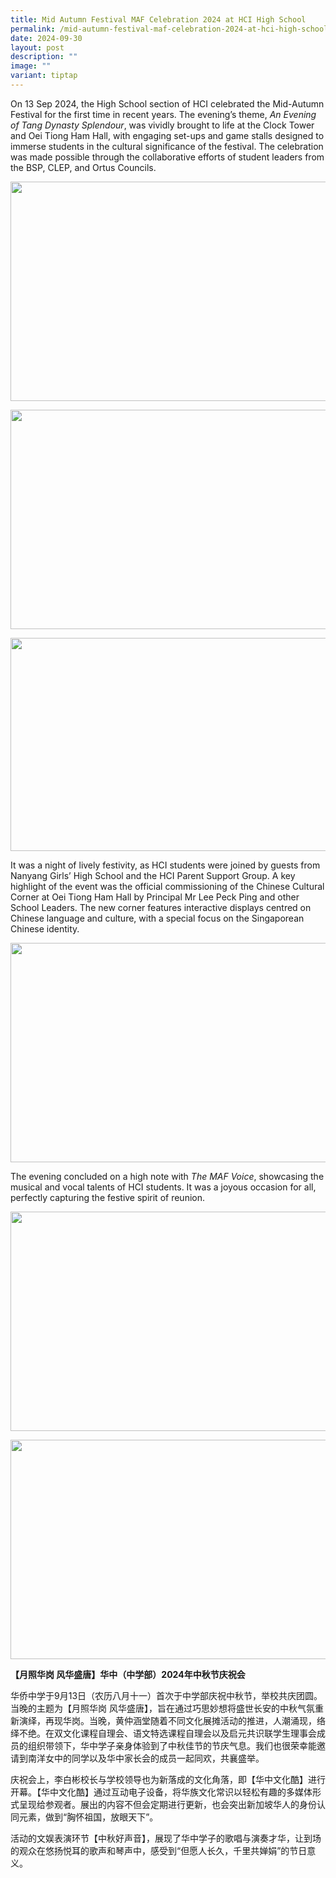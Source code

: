 ```yaml
---
title: Mid Autumn Festival MAF Celebration 2024 at HCI High School
permalink: /mid-autumn-festival-maf-celebration-2024-at-hci-high-school/
date: 2024-09-30
layout: post
description: ""
image: ""
variant: tiptap
---
```

<p>On 13 Sep 2024, the High School section of HCI celebrated the Mid-Autumn
Festival for the first time in recent years. The evening’s theme, <em>An Evening of Tang Dynasty Splendour</em>,
was vividly brought to life at the Clock Tower and Oei Tiong Ham Hall,
with engaging set-ups and game stalls designed to immerse students in the
cultural significance of the festival. The celebration was made possible
through the collaborative efforts of student leaders from the BSP, CLEP,
and Ortus Councils.</p>
<div class="isomer-image-wrapper">
<img style="margin-left:0px;margin-top:0px;" height="351" width="624" src="https://lh7-rt.googleusercontent.com/docsz/AD_4nXfznJEA3fCsiH8KvvLE1KdT-5KyBM20uA-5dJ9oIzL7oKNAAvzaN88D0BtMiZebHajIdrYSgm8jG8o_yQeIKI95Eiv5xmrYXzNKOPIZ-W5zjFTDIigwM-NHCPDynVt_EHiV7v431KijG2rYteXYQ-alW2FNWzfBMxIc-ioj0A?key=i2RDLBkS-qpofFB-OrmgMw">
</div>
<p></p>
<div class="isomer-image-wrapper">
<img style="margin-left:0px;margin-top:0px;" height="351" width="624" src="https://lh7-rt.googleusercontent.com/docsz/AD_4nXcKxenysA9yKWeYuBD39Mw8TqlC-7OdfAR4If5wMn-4mSt4B6QpHyiaDTnaQENSS7xA8LRNVjL3woxHuLZUMhzUPt30jEAlc51UuaWzp3k0la3JY2q9TXuCAY8hc9QQN9DpD1OEiWI9DSJo14kWlZqbApxH0G8PhXcQTxWmVg?key=i2RDLBkS-qpofFB-OrmgMw">
</div>
<p></p>
<div class="isomer-image-wrapper">
<img style="margin-left:0px;margin-top:0px;" height="341" width="624" src="https://lh7-rt.googleusercontent.com/docsz/AD_4nXeCtJtynflDoWL32rktz_OeMmE-r8SJE0HD63NiNx9mpOiE1QqbpgnbrOld5v0BQnuWlCGOj6_PwaKFQW27W2T_JTFaVdOv9bS4bj6584-wUe9l9wPgOJNLrJeLU04Ui8wKYtr4Cgkgmz-K4yW8cuMgN7976hTwfLd8g4gwvg?key=i2RDLBkS-qpofFB-OrmgMw">
</div>
<p>It was a night of lively festivity, as HCI students were joined by guests
from Nanyang Girls’ High School and the HCI Parent Support Group. A key
highlight of the event was the official commissioning of the Chinese Cultural
Corner at Oei Tiong Ham Hall by Principal Mr Lee Peck Ping and other School
Leaders. The new corner features interactive displays centred on Chinese
language and culture, with a special focus on the Singaporean Chinese identity.</p>
<div class="isomer-image-wrapper">
<img style="margin-left:0px;margin-top:0px;" height="351" width="624" src="https://lh7-rt.googleusercontent.com/docsz/AD_4nXeP5NyNb6J5pLwVZanF_riEzjj6KFWkvbwOaVtYGJr-rQiESqgKXYxMgc1PNZL-8WFTnhqDBNRsx78Ju9-w5tngWQ9wIMZ_8xLFu0sguEfBpwh7nDk2EVOZQNlo1VBoVnvpPDPcJGtPAR2mhF3lGN7QqLXTmS0QrVHTvbJs3A?key=i2RDLBkS-qpofFB-OrmgMw">
</div>
<p>The evening concluded on a high note with <em>The MAF Voice</em>, showcasing
the musical and vocal talents of HCI students. It was a joyous occasion
for all, perfectly capturing the festive spirit of reunion.</p>
<div class="isomer-image-wrapper">
<img style="margin-left:0px;margin-top:0px;" height="351" width="624" src="https://lh7-rt.googleusercontent.com/docsz/AD_4nXesTFGtNix4zecCAArFkqfGED419gCUG4RgRzHaYi4TRlijYGRIcS1a6csUBgaGrwNXu5yLUb--2uHmixprx7tLjOs8DjEw-RB1vdwSj6OWXfui-1ggd59uS9pBYRbLczAxG2R1vVQKly3fjlRDNk-B1vOdNF3eagVSUVDLew?key=i2RDLBkS-qpofFB-OrmgMw">
</div>
<p></p>
<div class="isomer-image-wrapper">
<img style="margin-left:0px;margin-top:0px;" height="351" width="624" src="https://lh7-rt.googleusercontent.com/docsz/AD_4nXcloUJ4j0sspeeUmkJvkL-_ihi-ykIHxsFQMnaJdsQWdE251OtXBGlzMAsYcFyaffJn8qKUCspsBTciiH8d5eMYtlEt1IEGKOg5nqimLwe0Qb6Qzl34vdI7O068oL5rQpNAELuXw7LKKCv877Z_plU5CUZRZ4sUnHDyQGgZmQ?key=i2RDLBkS-qpofFB-OrmgMw">
</div>
<p><strong>【月照华岗 风华盛唐】华中（中学部）2024年中秋节庆祝会</strong>
</p>
<p>华侨中学于9月13日（农历八月十一）首次于中学部庆祝中秋节，举校共庆团圆。当晚的主题为【月照华岗 风华盛唐】，旨在通过巧思妙想将盛世长安的中秋气氛重新演绎，再现华岗。当晚，黄仲涵堂随着不同文化展摊活动的推进，人潮涌现，络绎不绝。在双文化课程自理会、语文特选课程自理会以及启元共识联学生理事会成员的组织带领下，华中学子亲身体验到了中秋佳节的节庆气息。我们也很荣幸能邀请到南洋女中的同学以及华中家长会的成员一起同欢，共襄盛举。</p>
<p>庆祝会上，李白彬校长与学校领导也为新落成的文化角落，即【华中文化酷】进行开幕。【华中文化酷】通过互动电子设备，将华族文化常识以轻松有趣的多媒体形式呈现给参观者。展出的内容不但会定期进行更新，也会突出新加坡华人的身份认同元素，做到“胸怀祖国，放眼天下”。</p>
<p>活动的文娱表演环节【中秋好声音】，展现了华中学子的歌唱与演奏才华，让到场的观众在悠扬悦耳的歌声和琴声中，感受到“但愿人长久，千里共婵娟”的节日意义。</p>
<p>
<br>
</p>